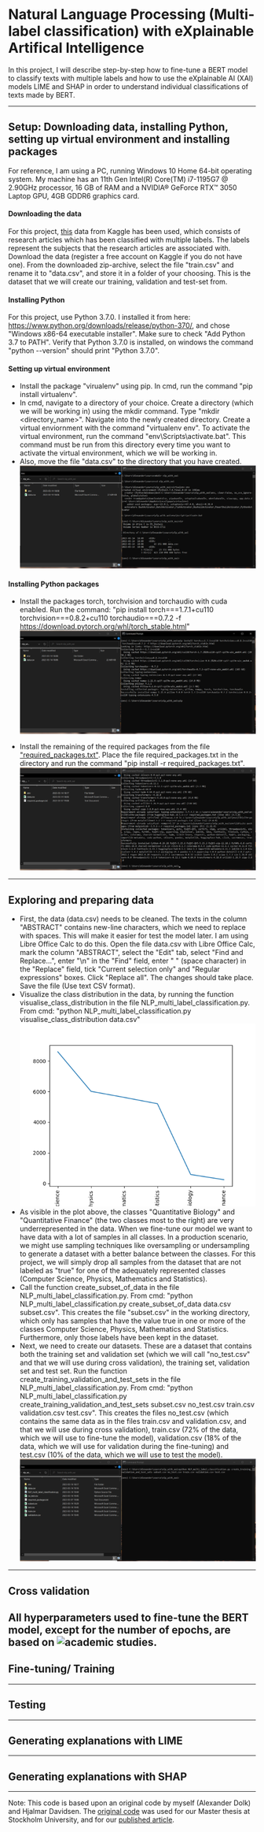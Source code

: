 # Natural Language Processing (Multi-label classification) with eXplainable Artifical Intelligence

In this project, I will describe step-by-step how to fine-tune a BERT model to classify texts with multiple labels and how to use the eXplainable AI (XAI) models LIME and SHAP in order to understand individual classifications of texts made by BERT. 

---
## Setup: Downloading data, installing Python, setting up virtual environment and installing packages
For reference, I am using a PC, running Windows 10 Home 64-bit operating system. My machine has an 11th Gen Intel(R) Core(TM) i7-1195G7 @ 2.90GHz processor, 16 GB of RAM and a NVIDIA® GeForce RTX™ 3050 Laptop GPU, 4GB GDDR6 graphics card.

#### Downloading the data
For this project, [this](https://www.kaggle.com/datasets/vetrirah/janatahack-independence-day-2020-ml-hackathon) data from Kaggle has been used, which consists of research articles which has been classified with multiple labels. The labels represent the subjects that the research articles are associated with. Download the data (register a free account on Kaggle if you do not have one). From the downloaded zip-archive, select the file "train.csv" and rename it to "data.csv", and store it in a folder of your choosing. This is the dataset that we will create our training, validation and test-set from. 

#### Installing Python 
For this project, use Python 3.7.0. I installed it from here: https://www.python.org/downloads/release/python-370/, and chose "Windows x86-64 executable installer". Make sure to check "Add Python 3.7 to PATH". Verify that Python 3.7.0 is installed, on windows the command "python --version" should print "Python 3.7.0". 

#### Setting up virtual environment
- Install the package "virualenv" using pip. In cmd, run the command "pip install virtualenv". 
- In cmd, navigate to a directory of your choice. Create a directory (which we will be working in) using the mkdir command. Type "mkdir <directory_name>". Navigate into the newly created directory. Create a virtual enviornment with the command "virtualenv env". To activate the virtual environment, run the command "env\Scripts\activate.bat". This command must be run from this directory every time you want to activate the virtual environment, which we will be working in.
- Also, move the file "data.csv" to the directory that you have created.
![setting_up_virtual_environment](https://github.com/Alex01234/NLP_with_XAI/blob/main/setting_up_virtual_environment.PNG)

#### Installing Python packages
- Install the packages torch, torchvision and torchaudio with cuda enabled. Run the command: "pip install torch===1.7.1+cu110 torchvision===0.8.2+cu110 torchaudio===0.7.2 -f https://download.pytorch.org/whl/torch_stable.html" 
![installing_python_packages_1](https://github.com/Alex01234/NLP_with_XAI/blob/main/installing_python_packages_1.PNG)

- Install the remaining of the required packages from the file ["required_packages.txt"](https://github.com/Alex01234/NLP_with_XAI/blob/main/required_packages.txt). Place the file required_packages.txt in the directory and run the command "pip install -r required_packages.txt". 
![installing_python_packages_2](https://github.com/Alex01234/NLP_with_XAI/blob/main/installing_python_packages_2.PNG)

---
## Exploring and preparing data
- First, the data (data.csv) needs to be cleaned. The texts in the column "ABSTRACT" contains new-line characters, which we need to replace with spaces. This will make it easier for test the model later. I am using Libre Office Calc to do this. Open the file data.csv with Libre Office Calc, mark the column "ABSTRACT", select the "Edit" tab, select "Find and Replace...", enter "\n" in the "Find" field, enter " " (space character) in the "Replace" field, tick "Current selection only" and "Regular expressions" boxes. Click "Replace all". The changes should take place. Save the file (Use text CSV format).
- Visualize the class distribution in the data, by running the function visualise_class_distribution in the file NLP_multi_label_classification.py. From cmd: "python NLP_multi_label_classification.py visualise_class_distribution data.csv"
![data_class_distribution.png](https://github.com/Alex01234/NLP_with_XAI/blob/main/data_class_distribution.png)
- As visible in the plot above, the classes "Quantitative Biology" and "Quantitative Finance" (the two classes most to the right) are very underrepresented in the data. When we fine-tune our model we want to have data with a lot of samples in all classes. In a production scenario, we might use sampling techniques like oversampling or undersampling to generate a dataset with a better balance between the classes. For this project, we will simply drop all samples from the dataset that are not labeled as "true" for one of the adequately represented classes (Computer Science, Physics, Mathematics and Statistics). 
- Call the function create_subset_of_data in the file NLP_multi_label_classification.py. From cmd: "python NLP_multi_label_classification.py create_subset_of_data data.csv subset.csv". This creates the file "subset.csv" in the working directory, which only has samples that have the value true in one or more of the classes Computer Science, Physics, Mathematics and Statistics. Furthermore, only those labels have been kept in the dataset.
- Next, we need to create our datasets. These are a dataset that contains both the training set and validation set (which we will call "no_test.csv" and that we will use during cross validation), the training set, validation set and test set. Run the function create_training_validation_and_test_sets in the file NLP_multi_label_classification.py. From cmd: "python NLP_multi_label_classification.py create_training_validation_and_test_sets subset.csv no_test.csv train.csv validation.csv test.csv". This creates the files no_test.csv (which contains the same data as in the files train.csv and validation.csv, and that we will use during cross validation), train.csv (72% of the data, which we will use to fine-tune the model), validation.csv (18% of the data, which we will use for validation during the fine-tuning) and test.csv (10% of the data, which we will use to test the model).
![exploring_and_preparing_data](https://github.com/Alex01234/NLP_with_XAI/blob/main/exploring_and_preparing_data.PNG)

---
## Cross validation
All hyperparameters used to fine-tune the BERT model, except for the number of epochs, are based on ![academic studies](https://arxiv.org/pdf/1810.04805.pdf&usg=ALkJrhhzxlCL6yTht2BRmH9atgvKFxHsxQ).
---
## Fine-tuning/ Training
---
## Testing
---
## Generating explanations with LIME
---
## Generating explanations with SHAP
---

Note: This code is based upon an original code by myself (Alexander Dolk) and Hjalmar Davidsen. The [original code](https://github.com/Alex01234/MastersThesis/) was used for our Master thesis at Stockholm University, and for our [published article](https://ecp.ep.liu.se/index.php/shi/article/view/456). 
